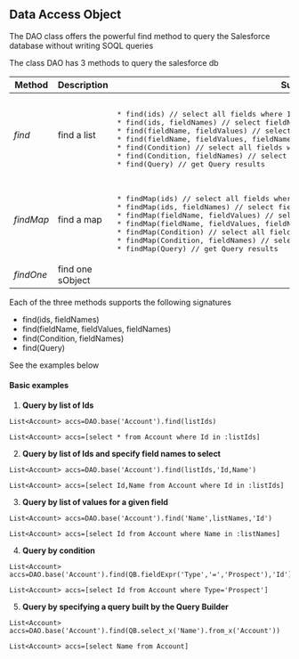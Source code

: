 ## Data Access Object

The DAO class offers the powerful find method to query the Salesforce database without writing SOQL queries 

The class DAO has 3 methods to query the salesforce db

<table>
<thead>
<tr>
  <th>Method</th>
  <th>Description</th>
  <th>Supported signatures</th>
</tr>
</thead>
<tbody><tr>
  <td><em>find</em></td>
  <td>find a list</td>
  <td>
<pre lang='apex'>  
* find(ids) // select all fields where Id in ids
* find(ids, fieldNames) // select fieldNames where Id in ids
* find(fieldName, fieldValues) // select all fields where fieldName in fieldValues
* find(fieldName, fieldValues, fieldNames) // select fieldNames where fieldName in fieldValues
* find(Condition) // select all fields where condition is true
* find(Condition, fieldNames) // select fieldNames where condition is true
* find(Query) // get Query results
</pre>
  </td>
</tr>
<tr></tr>
<tr>
  <td><em>findMap</em></td>
  <td>find a map</td>
  <td>
<pre lang='apex'> 
* findMap(ids) // select all fields where Id in ids
* findMap(ids, fieldNames) // select fieldNames where Id in ids
* findMap(fieldName, fieldValues) // select all fields where fieldName in fieldValues
* findMap(fieldName, fieldValues, fieldNames) // select fieldNames where fieldName in fieldValues
* findMap(Condition) // select all fields where condition is true
* findMap(Condition, fieldNames) // select fieldNames where condition is true
* findMap(Query) // get Query results
</pre>
  </td>
</tr>
<tr></tr>
<tr>
  <td><em>findOne</em></td>
  <td>find one sObject</td>
  <td></td>
</tr>
</tbody></table>

Each of the three methods supports the following signatures 

* find(ids, fieldNames)
* find(fieldName, fieldValues, fieldNames)
* find(Condition, fieldNames) 
* find(Query)

See the examples below

#### Basic examples

1. **Query by list of Ids**

  ```apex
  List<Account> accs=DAO.base('Account').find(listIds)
  ```


  ```apex
  List<Account> accs=[select * from Account where Id in :listIds]
  ```
  
2. **Query by list of Ids and specify field names to select**

  ```apex
  List<Account> accs=DAO.base('Account').find(listIds,'Id,Name')
  ```


  ```apex
  List<Account> accs=[select Id,Name from Account where Id in :listIds]
  ```
  
3. **Query by list of values for a given field**
  
  ```apex
  List<Account> accs=DAO.base('Account').find('Name',listNames,'Id')
  ```


  ```apex
  List<Account> accs=[select Id from Account where Name in :listNames]
  ```
  
4. **Query by condition**
  
  ```apex
  List<Account> accs=DAO.base('Account').find(QB.fieldExpr('Type','=','Prospect'),'Id')
  ```


  ```apex
  List<Account> accs=[select Id from Account where Type='Prospect']
  ```

5. **Query by specifying a query built by the Query Builder**
  
  ```apex
  List<Account> accs=DAO.base('Account').find(QB.select_x('Name').from_x('Account'))
  ```


  ```apex
  List<Account> accs=[select Name from Account]
  ```

